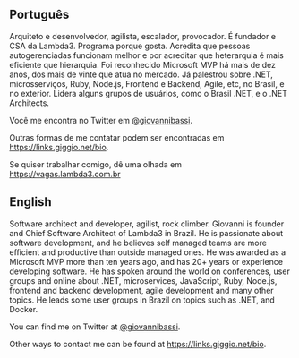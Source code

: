 ## Português

Arquiteto e desenvolvedor, agilista, escalador, provocador. É fundador e CSA da Lambda3. Programa porque gosta. Acredita que pessoas autogerenciadas funcionam melhor e por acreditar que heterarquia é mais eficiente que hierarquia. Foi reconhecido Microsoft MVP há mais de dez anos, dos mais de vinte que atua no mercado. Já palestrou sobre .NET, microsserviços, Ruby, Node.js, Frontend e Backend, Agile, etc, no Brasil, e no exterior. Lidera alguns grupos de usuários, como o Brasil .NET, e o .NET Architects.

Você me encontra no Twitter em [@giovannibassi](https://twitter.com/giovannibassi).

Outras formas de me contatar podem ser encontradas em https://links.giggio.net/bio.

Se quiser trabalhar comigo, dê uma olhada em https://vagas.lambda3.com.br

## English

Software architect and developer, agilist, rock climber. Giovanni is founder and Chief Software Architect of Lambda3 in Brazil. He is passionate about software development, and he believes self managed teams are more efficient and productive than outside managed ones. He was awarded as a Microsoft MVP more than ten years ago, and has 20+ years or experience developing software. He has spoken around the world on conferences, user groups and online about .NET, microservices, JavaScript, Ruby, Node.js, frontend and backend development, agile development and many other topics. He leads some user groups in Brazil on topics such as .NET, and Docker. 

You can find me on Twitter at [@giovannibassi](https://twitter.com/giovannibassi).

Other ways to contact me can be found at https://links.giggio.net/bio.
